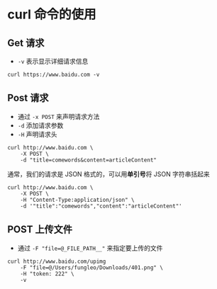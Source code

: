 # curl 命令的使用

## Get 请求

- `-v` 表示显示详细请求信息

```shell
curl https://www.baidu.com -v
```

## Post 请求

- 通过 `-x POST` 来声明请求方法
- `-d` 添加请求参数
- `-H` 声明请求头

```shell
curl http://www.baidu.com \
    -X POST \
    -d "title=comewords&content=articleContent"
```

通常，我们的请求是 JSON 格式的，可以用**单引号**将 JSON 字符串括起来

```shell
curl http://www.baidu.com \
    -X POST \
    -H "Content-Type:application/json" \
    -d '"title":"comewords","content":"articleContent"'
```

## POST 上传文件

- 通过 `-F "file=@_FILE_PATH__"` 来指定要上传的文件

```shell
curl http://www.baidu.com/upimg 
    -F "file=@/Users/fungleo/Downloads/401.png" \
    -H "token: 222" \
    -v
```
